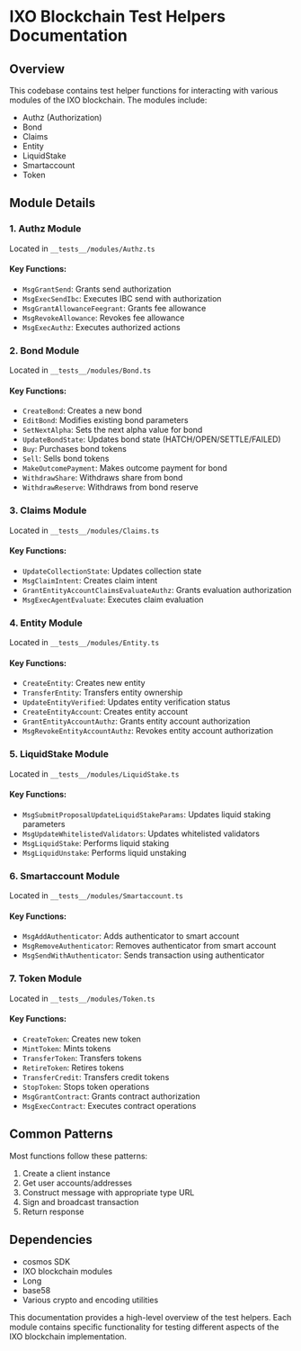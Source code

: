 # IXO Blockchain Test Helpers Documentation

## Overview

This codebase contains test helper functions for interacting with various modules of the IXO blockchain. The modules include:

- Authz (Authorization)
- Bond
- Claims
- Entity
- LiquidStake
- Smartaccount
- Token

## Module Details

### 1. Authz Module
Located in `__tests__/modules/Authz.ts`

#### Key Functions:
- `MsgGrantSend`: Grants send authorization
- `MsgExecSendIbc`: Executes IBC send with authorization
- `MsgGrantAllowanceFeegrant`: Grants fee allowance
- `MsgRevokeAllowance`: Revokes fee allowance
- `MsgExecAuthz`: Executes authorized actions

### 2. Bond Module
Located in `__tests__/modules/Bond.ts`

#### Key Functions:
- `CreateBond`: Creates a new bond
- `EditBond`: Modifies existing bond parameters
- `SetNextAlpha`: Sets the next alpha value for bond
- `UpdateBondState`: Updates bond state (HATCH/OPEN/SETTLE/FAILED)
- `Buy`: Purchases bond tokens
- `Sell`: Sells bond tokens
- `MakeOutcomePayment`: Makes outcome payment for bond
- `WithdrawShare`: Withdraws share from bond
- `WithdrawReserve`: Withdraws from bond reserve

### 3. Claims Module
Located in `__tests__/modules/Claims.ts`

#### Key Functions:
- `UpdateCollectionState`: Updates collection state
- `MsgClaimIntent`: Creates claim intent
- `GrantEntityAccountClaimsEvaluateAuthz`: Grants evaluation authorization
- `MsgExecAgentEvaluate`: Executes claim evaluation

### 4. Entity Module
Located in `__tests__/modules/Entity.ts`

#### Key Functions:
- `CreateEntity`: Creates new entity
- `TransferEntity`: Transfers entity ownership
- `UpdateEntityVerified`: Updates entity verification status
- `CreateEntityAccount`: Creates entity account
- `GrantEntityAccountAuthz`: Grants entity account authorization
- `MsgRevokeEntityAccountAuthz`: Revokes entity account authorization

### 5. LiquidStake Module
Located in `__tests__/modules/LiquidStake.ts`

#### Key Functions:
- `MsgSubmitProposalUpdateLiquidStakeParams`: Updates liquid staking parameters
- `MsgUpdateWhitelistedValidators`: Updates whitelisted validators
- `MsgLiquidStake`: Performs liquid staking
- `MsgLiquidUnstake`: Performs liquid unstaking

### 6. Smartaccount Module
Located in `__tests__/modules/Smartaccount.ts`

#### Key Functions:
- `MsgAddAuthenticator`: Adds authenticator to smart account
- `MsgRemoveAuthenticator`: Removes authenticator from smart account
- `MsgSendWithAuthenticator`: Sends transaction using authenticator

### 7. Token Module
Located in `__tests__/modules/Token.ts`

#### Key Functions:
- `CreateToken`: Creates new token
- `MintToken`: Mints tokens
- `TransferToken`: Transfers tokens
- `RetireToken`: Retires tokens
- `TransferCredit`: Transfers credit tokens
- `StopToken`: Stops token operations
- `MsgGrantContract`: Grants contract authorization
- `MsgExecContract`: Executes contract operations

## Common Patterns

Most functions follow these patterns:
1. Create a client instance
2. Get user accounts/addresses
3. Construct message with appropriate type URL
4. Sign and broadcast transaction
5. Return response

## Dependencies

- cosmos SDK
- IXO blockchain modules
- Long
- base58
- Various crypto and encoding utilities

This documentation provides a high-level overview of the test helpers. Each module contains specific functionality for testing different aspects of the IXO blockchain implementation.